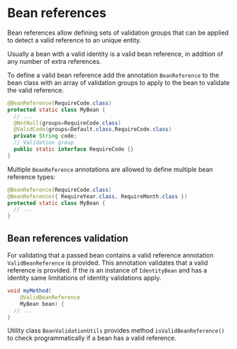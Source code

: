 # Bean references

Bean references allow defining sets of validation groups that can be applied
to detect a valid reference to an unique entity.

Usually a bean with a valid identity is a valid bean reference, in addition of
any number of extra references.

To define a valid bean reference add the annotation `BeanReference` to the
bean class with an array of validation groups to apply to the bean to validate
the valid reference.

```java
@BeanReference(RequireCode.class)
protected static class MyBean {
  // ...
  @NotNull(groups=RequireCode.class)
  @ValidCode(groups=Default.class,RequireCode.class)
  private String code;
  // Validation group
  public static interface RequireCode {}
}
```

Multiple `BeanReference` annotations are allowed to define multiple bean
reference types:

```java
@BeanReference(RequireCode.class)
@BeanReference({ RequireYear.class, RequireMonth.class })
protected static class MyBean {
  // ...
}
```

## Bean references validation

For validating that a passed bean contains a valid reference annotation
`ValidBeanReference` is provided. This annotation validates that a valid
reference is provided. If the is an instance of `IdentityBean` and has a
identity same limitations of identity validations apply.

```java
void myMethod(
    @ValidBeanReference
    MyBean bean) {
  // ...
}
```

Utility class `BeanValidationUtils` provides method `isValidBeanReference()`
to check programmatically if a bean has a valid reference.
